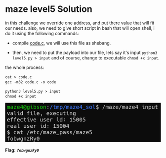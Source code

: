 # maze level5 Solution

in this challenge we override one address, and put there value that will fit our needs.
also, we need to give short script in bash that will open shell, i do it using the following commands:

* compile [code.c](./scripts/level5/code.c), we will use this file as shebang. 

* then, we need to put the payload into our file, lets say it's input `python3 level5.py > input` and of course, change to executable `chmod +x input`. 

the whole process:
```
cat > code.c
gcc -m32 code.c -o code
```

```
python3 level5.py > input
chmod +x input
```

![image](./images/level5.png)

**Flag:** ***`fobwgnzRy0`*** 
